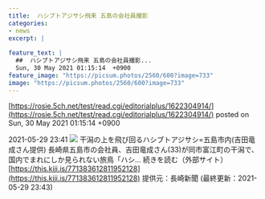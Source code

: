 ```yaml
---
title:  ハシブトアジサシ飛来 五島の会社員撮影  
categories:
- news
excerpt: |
  
feature_text: |
  ##  ハシブトアジサシ飛来 五島の会社員撮影...
  Sun, 30 May 2021 01:15:14  +0900
feature_image: "https://picsum.photos/2560/600?image=733"
image: "https://picsum.photos/2560/600?image=733"
---
```


[https://rosie.5ch.net/test/read.cgi/editorialplus/1622304914/](https://rosie.5ch.net/test/read.cgi/editorialplus/1622304914/)
posted on Sun, 30 May 2021 01:15:14  +0900

<!--more-->

2021-05-29 23:41 ![](https://contents.oricon.co.jp/upimg/article/3/1530/1530228/detail/img400/cd1f79a343423b9c79461964cd1447b4572894967aac1b4dbfd5d8a507d20111.jpg) 干潟の上を飛び回るハシブトアジサシ=五島市内(吉田竜成さん提供) 長崎県五島市の会社員、吉田竜成さん(33)が同市富江町の干潟で、国内でまれにしか見られない旅鳥「ハシ... 続きを読む（外部サイト） [https://this.kiji.is/771383612811952128](https://this.kiji.is/771383612811952128) 提供元：長崎新聞 (最終更新：2021-05-29 23:43)
